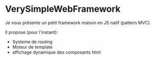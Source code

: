 # VerySimpleWebFramework
 
Je vous présente un petit framework maison en JS natif (pattern MVC).

Il propose (pour l'instant):
- Systeme de routing
- Moteur de template
- affichage dynamique des composants html
